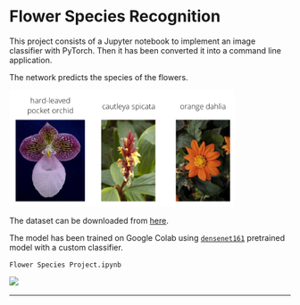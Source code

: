 # Flower Species Recognition

This project consists of a Jupyter notebook to implement an image classifier with PyTorch. Then it has been converted it into a command line application.

The network predicts the species of the flowers.

<img src='assets/Flowers.png' width=80%>

The dataset can be downloaded from [here](https://s3.amazonaws.com/content.udacity-data.com/nd089/flower_data.tar.gz).

The model has been trained on Google Colab using [`densenet161`](https://pytorch.org/docs/0.3.0/torchvision/models.html) pretrained model with a custom classifier.
```
Flower Species Project.ipynb
```
![](https://raw.githubusercontent.com/resilientmax/Flower-Species-Recognition/master/assets/index.png)

---
